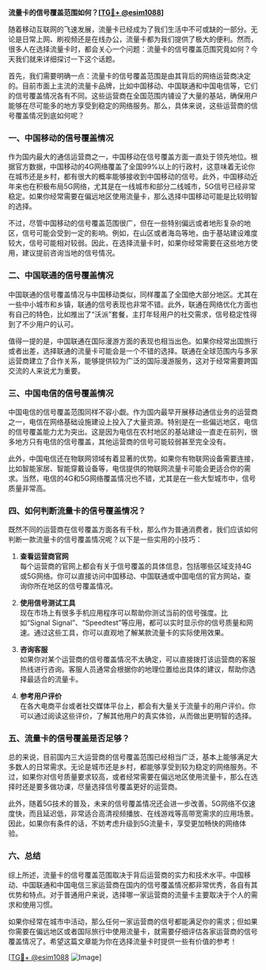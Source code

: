 **流量卡的信号覆盖范围如何？[[TG💪+ @esim1088](https://t.me/s/esim1088)]**

随着移动互联网的飞速发展，流量卡已经成为了我们生活中不可或缺的一部分。无论是日常上网、刷视频还是在线办公，流量卡都为我们提供了极大的便利。然而，很多人在选择流量卡时，都会关心一个问题：流量卡的信号覆盖范围究竟如何？今天我们就来详细探讨一下这个话题。

首先，我们需要明确一点：流量卡的信号覆盖范围是由其背后的网络运营商决定的。目前市面上主流的流量卡品牌，比如中国移动、中国联通和中国电信等，它们的信号覆盖情况各有不同。这些运营商在全国范围内铺设了大量的基站，确保用户能够在尽可能多的地方享受到稳定的网络服务。那么，具体来说，这些运营商的信号覆盖情况到底如何呢？

### 一、中国移动的信号覆盖情况

作为国内最大的通信运营商之一，中国移动在信号覆盖方面一直处于领先地位。根据官方数据，中国移动的4G网络覆盖了全国99%以上的行政村，这意味着无论你在城市还是乡村，都有很大的概率能够接收到中国移动的信号。此外，中国移动近年来也在积极布局5G网络，尤其是在一线城市和部分二线城市，5G信号已经非常稳定。如果你经常需要在偏远地区使用流量卡，那么选择中国移动可能是比较明智的选择。

不过，尽管中国移动的信号覆盖范围很广，但在一些特别偏远或者地形复杂的地区，信号可能会受到一定的影响。例如，在山区或者海岛等地，由于基站建设难度较大，信号可能相对较弱。因此，在选择流量卡时，如果你经常需要在这些地方使用，建议提前咨询当地的信号情况。

### 二、中国联通的信号覆盖情况

中国联通的信号覆盖情况与中国移动类似，同样覆盖了全国绝大部分地区。尤其在一些中小城市和乡镇，联通的信号表现也非常不错。此外，联通在网络优化方面也有自己的特色，比如推出了“沃派”套餐，主打年轻用户的社交需求，信号稳定性得到了不少用户的认可。

值得一提的是，中国联通在国际漫游方面的表现也相当出色。如果你经常出国旅行或者出差，选择联通的流量卡可能会是一个不错的选择。联通在全球范围内与多家运营商建立了合作关系，能够提供较为广泛的国际漫游服务，这对于经常需要跨国交流的人来说尤为重要。

### 三、中国电信的信号覆盖情况

中国电信的信号覆盖范围同样不容小觑。作为国内最早开展移动通信业务的运营商之一，电信在网络基础设施建设上投入了大量资源。特别是在一些偏远地区，电信的信号覆盖能力尤为突出。这是因为电信在农村地区的基站建设一直走在前列，很多地方只有电信的信号覆盖，其他运营商的信号可能较弱甚至完全没有。

此外，中国电信还在物联网领域有着显著的优势。如果你有物联网设备需要连接，比如智能家居、智能穿戴设备等，电信提供的物联网流量卡可能会更适合你的需求。当然，电信的4G和5G网络覆盖情况也不错，尤其是在一些大型城市中，信号质量非常高。

### 四、如何判断流量卡的信号覆盖情况？

既然不同的运营商在信号覆盖方面各有千秋，那么作为普通消费者，我们应该如何判断一款流量卡的信号覆盖情况呢？以下是一些实用的小技巧：

1. **查看运营商官网**  
   每个运营商的官网上都会有关于信号覆盖的具体信息，包括哪些区域支持4G或5G网络。你可以直接访问中国移动、中国联通或中国电信的官方网站，查询你所在地区的信号覆盖情况。

2. **使用信号测试工具**  
   现在市场上有很多手机应用程序可以帮助你测试当前的信号强度。比如“Signal Signal”、“Speedtest”等应用，都可以实时显示你的信号质量和网速。通过这些工具，你可以直观地了解某款流量卡的实际使用效果。

3. **咨询客服**  
   如果你对某个运营商的信号覆盖情况不太确定，可以直接拨打该运营商的客服热线进行咨询。客服人员通常会根据你的地理位置给出具体的建议，帮助你选择最适合的流量卡。

4. **参考用户评价**  
   在各大电商平台或者社交媒体平台上，都会有大量关于流量卡的用户评价。你可以通过阅读这些评价，了解其他用户的真实体验，从而做出更明智的选择。

### 五、流量卡的信号覆盖是否足够？

总的来说，目前国内三大运营商的信号覆盖范围已经相当广泛，基本上能够满足大多数人的日常需求。无论是城市还是乡村，都能够享受到较为稳定的网络服务。不过，如果你对信号质量要求较高，或者经常需要在偏远地区使用流量卡，那么在选择时还是要多做功课，尽量选择信号覆盖更好的运营商。

此外，随着5G技术的普及，未来的信号覆盖情况还会进一步改善。5G网络不仅速度快，而且延迟低，非常适合高清视频播放、在线游戏等高带宽需求的应用场景。因此，如果你有条件的话，不妨考虑升级到5G流量卡，享受更加畅快的网络体验。

### 六、总结

综上所述，流量卡的信号覆盖范围取决于背后运营商的实力和技术水平。中国移动、中国联通和中国电信三家运营商在国内的信号覆盖情况都非常优秀，各自有其优势和特点。对于普通用户来说，选择哪一家运营商的流量卡主要取决于个人的需求和使用习惯。

如果你经常在城市中活动，那么任何一家运营商的信号都能满足你的需求；但如果你需要在偏远地区或者国际旅行中使用流量卡，就需要仔细评估各家运营商的信号覆盖情况了。希望这篇文章能为你在选择流量卡时提供一些有价值的参考！

[[TG💪+ @esim1088](https://t.me/s/esim1088) ![Image](https://i.postimg.cc/4NQfJmqS/Snipaste-2025-05-13-00-14-12.png)]